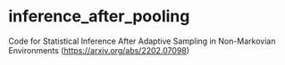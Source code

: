 # inference_after_pooling
Code for Statistical Inference After Adaptive Sampling in Non-Markovian Environments (https://arxiv.org/abs/2202.07098)
